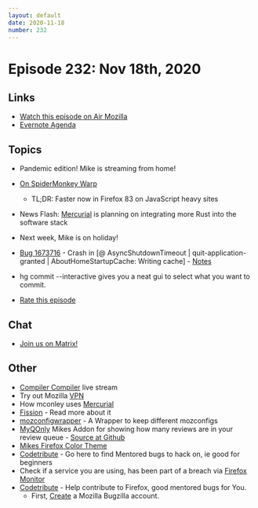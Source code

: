 ```yaml
---
layout: default
date: 2020-11-18
number: 232
---
```


# Episode 232: Nov 18th, 2020

## Links
* [Watch this episode on Air Mozilla](https://mzl.la/joy-of-coding-2020-11-18)
* [Evernote Agenda](https://www.evernote.com/shard/s434/client/snv?noteGuid=f4161250-2bc6-4f29-901d-ab6f4e4368df&noteKey=edb826075382fb72&sn=https%3A%2F%2Fwww.evernote.com%2Fshard%2Fs434%2Fsh%2Ff4161250-2bc6-4f29-901d-ab6f4e4368df%2Fedb826075382fb72&title=November%2B18th%252C%2B2020%2B-%2BEpisode%2B232)

## Topics
* Pandemic edition! Mike is streaming from home!
* [On SpiderMonkey Warp](https://hacks.mozilla.org/2020/11/warp-improved-js-performance-in-firefox-83/)
  - TL;DR: Faster now in Firefox 83 on JavaScript heavy sites
* News Flash: [Mercurial](https://www.mercurial-scm.org/wiki/OxidationPlan) is planning on integrating more Rust into the software stack
* Next week, Mike is on holiday!
* [Bug 1673716](https://bugzilla.mozilla.org/show_bug.cgi?id=1673716) - Crash in [@ AsyncShutdownTimeout | quit-application-granted | AboutHomeStartupCache: Writing cache] - [Notes](https://www.evernote.com/l/AbJdXM0E9EFHkrqHpIS9_9QELlqWGoZcs1I)
* hg commit --interactive gives you a neat gui to select what you want to commit.

* [Rate this episode](https://forms.gle/1Vm2j5mA5pzaWztr5)

## Chat
* [Join us on Matrix!](https://matrix.to/#/!enWuAmKDOEEPYejXRk:mozilla.org?via=mozilla.org&via=raim.ist)

## Other
* [Compiler Compiler](https://www.twitch.tv/codehag) live stream
* Try out Mozilla [VPN](https://vpn.mozilla.org/)
* How mconley uses [Mercurial](https://mikeconley.github.io/documents/How_mconley_uses_Mercurial_for_Mozilla_code)
* [Fission](https://firefox-source-docs.mozilla.org/dom/dom/Fission.html) - Read more about it
* [mozconfigwrapper](https://github.com/ahal/mozconfigwrapper) - A Wrapper to keep different mozconfigs
* [MyQOnly](https://addons.mozilla.org/en-US/firefox/addon/myqonly/) Mikes Addon for showing how many reviews are in your review queue - [Source at Github](https://github.com/mikeconley/myqonly)
* [Mikes Firefox Color Theme](https://addons.mozilla.org/en-US/firefox/addon/electricbluegaloo/)
* [Codetribute](https://codetribute.mozilla.org/) - Go here to find Mentored bugs to hack on, ie good for beginners
* Check if a service you are using, has been part of a breach via [Firefox Monitor](https://monitor.firefox.com/breaches)
* [Codetribute](https://codetribute.mozilla.org/) - Help contribute to Firefox, good mentored bugs for You.
  - First, [Create](https://bugzilla.mozilla.org/createaccount.cgi) a Mozilla Bugzilla account.

